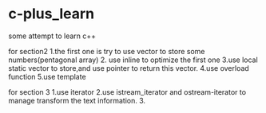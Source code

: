 # c-plus_learn
some attempt to learn c++


for section2
1.the first one is try to use vector to store some  numbers(pentagonal array)
2. use inline to optimize the first one
3.use local static vector to store,and use pointer to return this vector.
4.use overload function 
5.use template


for section 3
1.use iterator
2.use istream_iterator and ostream-iterator to manage transform the text information.
3.
